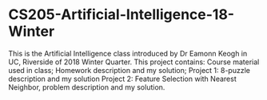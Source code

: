 # CS205-Artificial-Intelligence-18-WinterThis is the Artificial Intelligence class introduced by Dr Eamonn Keogh in UC, Riverside of 2018 Winter Quarter.This project contains:Course material used in class;Homework description and my solution;Project 1: 8-puzzle description and my solutionProject 2: Feature Selection with Nearest Neighbor, problem description and my solution.